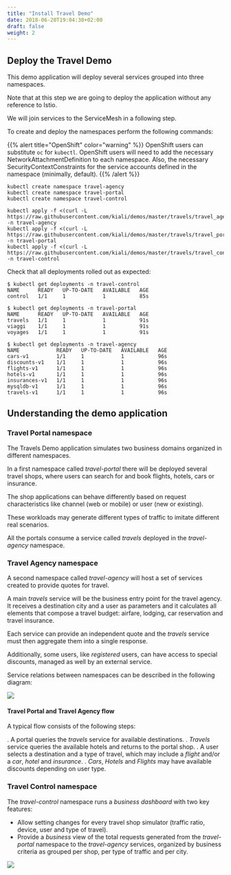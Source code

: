 ```yaml
---
title: "Install Travel Demo"
date: 2018-06-20T19:04:38+02:00
draft: false
weight: 2
---
```


## Deploy the Travel Demo

This demo application will deploy several services grouped into three namespaces.

Note that at this step we are going to deploy the application without any reference to Istio.

We will join services to the ServiceMesh in a following step.

To create and deploy the namespaces perform the following commands:

{{% alert title="OpenShift" color="warning" %}}
OpenShift users can substitute `oc` for `kubectl`. OpenShift users will need
to add the necessary NetworkAttachmentDefinition to each namespace.  Also, the necessary SecurityContextConstraints
for the service accounts defined in the namespace (minimally, default).
{{% /alert %}}

```
kubectl create namespace travel-agency
kubectl create namespace travel-portal
kubectl create namespace travel-control

kubectl apply -f <(curl -L https://raw.githubusercontent.com/kiali/demos/master/travels/travel_agency.yaml) -n travel-agency
kubectl apply -f <(curl -L https://raw.githubusercontent.com/kiali/demos/master/travels/travel_portal.yaml) -n travel-portal
kubectl apply -f <(curl -L https://raw.githubusercontent.com/kiali/demos/master/travels/travel_control.yaml) -n travel-control
```

Check that all deployments rolled out as expected:

```
$ kubectl get deployments -n travel-control
NAME      READY   UP-TO-DATE   AVAILABLE   AGE
control   1/1     1            1           85s

$ kubectl get deployments -n travel-portal
NAME      READY   UP-TO-DATE   AVAILABLE   AGE
travels   1/1     1            1           91s
viaggi    1/1     1            1           91s
voyages   1/1     1            1           91s

$ kubectl get deployments -n travel-agency
NAME            READY   UP-TO-DATE   AVAILABLE   AGE
cars-v1         1/1     1            1           96s
discounts-v1    1/1     1            1           96s
flights-v1      1/1     1            1           96s
hotels-v1       1/1     1            1           96s
insurances-v1   1/1     1            1           96s
mysqldb-v1      1/1     1            1           96s
travels-v1      1/1     1            1           96s
```
## Understanding the demo application

### Travel Portal namespace

The Travels Demo application simulates two business domains organized in different namespaces.

In a first namespace called *travel-portal* there will be deployed several travel shops, where users can search for and book flights, hotels, cars or insurance.

The shop applications can behave differently based on request characteristics like channel (web or mobile) or user (new or existing).

These workloads may generate different types of traffic to imitate different real scenarios.

All the portals consume a service called _travels_ deployed in the *travel-agency* namespace.

### Travel Agency namespace

A second namespace called *travel-agency* will host a set of services created to provide quotes for travel.

A main _travels_ service will be the business entry point for the travel agency. It receives a destination city and a user as parameters and it calculates all elements that compose a travel budget: airfare, lodging, car reservation and travel insurance.

Each service can provide an independent quote and the _travels_ service must then aggregate them into a single response.

Additionally, some users, like _registered_ users, can have access to special discounts, managed as well by an external service.

Service relations between namespaces can be described in the following diagram:

<a class="image-popup-fit-height" href="/images/tutorial/02-02-travels-demo-design.png" title="Travels Demo Design">
    <img src="/images/tutorial/02-02-travels-demo-design.png" style="display:block;margin: 0 auto;" />
</a>

#### Travel Portal and Travel Agency flow

A typical flow consists of the following steps:

. A portal queries the _travels_ service for available destinations.
. _Travels_ service queries the available hotels and returns to the portal shop.
. A user selects a destination and a type of travel, which may include a _flight_ and/or a _car_, _hotel_ and _insurance_.
. _Cars_, _Hotels_ and _Flights_ may have available discounts depending on user type.

### Travel Control namespace

The *travel-control* namespace runs a *business dashboard* with two key features:

* Allow setting changes for every travel shop simulator (traffic ratio, device, user and type of travel).
* Provide a *business* view of the total requests generated from the *travel-portal* namespace to the *travel-agency* services, organized by business criteria as grouped per shop, per type of traffic and per city.

<a class="image-popup-fit-height" href="/images/tutorial/02-02-travels-dashboard.png" title="Travels Dashboard">
    <img src="/images/tutorial/02-02-travels-dashboard.png" style="display:block;margin: 0 auto;" />
</a>
